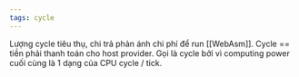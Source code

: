 ```yaml
---
tags: cycle
---
```


Lượng cycle tiêu thụ, chi trả phản ánh chi phí để run [[WebAsm]].
Cycle == tiền phải thanh toán cho host provider.
Gọi là cycle bởi vì computing power cuối cùng là 1 dạng của CPU cycle / tick.